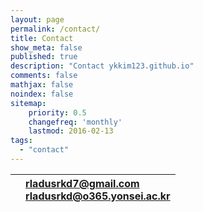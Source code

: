 ```yaml
---
layout: page
permalink: /contact/
title: Contact
show_meta: false
published: true
description: "Contact ykkim123.github.io"
comments: false
mathjax: false
noindex: false
sitemap:
    priority: 0.5
    changefreq: 'monthly'
    lastmod: 2016-02-13
tags:
  - "contact"
---
```


| <i class="fa fa-envelope"></i> | rladusrkd7@gmail.com<br>rladusrkd@o365.yonsei.ac.kr |
| - | :- |

